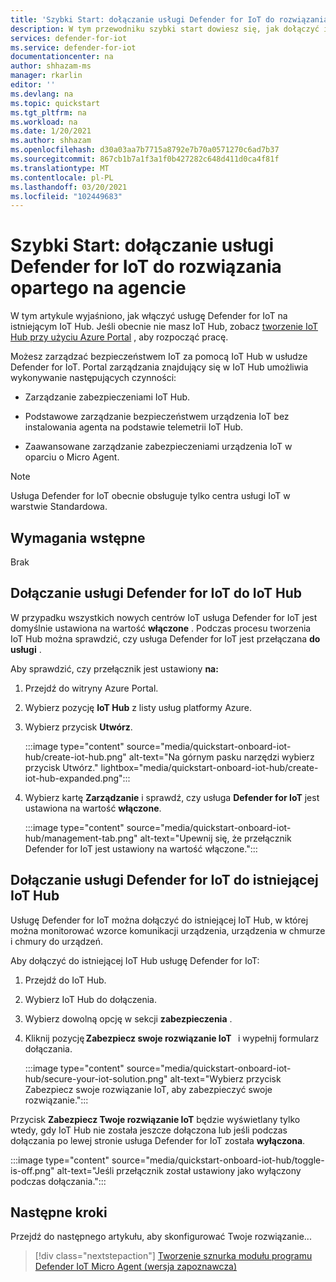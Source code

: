 ```yaml
---
title: 'Szybki Start: dołączanie usługi Defender for IoT do rozwiązania opartego na agencie'
description: W tym przewodniku szybki start dowiesz się, jak dołączyć i włączyć usługę Defender for IoT Security na platformie Azure IoT Hub.
services: defender-for-iot
ms.service: defender-for-iot
documentationcenter: na
author: shhazam-ms
manager: rkarlin
editor: ''
ms.devlang: na
ms.topic: quickstart
ms.tgt_pltfrm: na
ms.workload: na
ms.date: 1/20/2021
ms.author: shhazam
ms.openlocfilehash: d30a03aa7b7715a8792e7b70a0571270c6ad7b37
ms.sourcegitcommit: 867cb1b7a1f3a1f0b427282c648d411d0ca4f81f
ms.translationtype: MT
ms.contentlocale: pl-PL
ms.lasthandoff: 03/20/2021
ms.locfileid: "102449683"
---
```

# <a name="quickstart-onboard-defender-for-iot-to-an-agent-based-solution"></a>Szybki Start: dołączanie usługi Defender for IoT do rozwiązania opartego na agencie

W tym artykule wyjaśniono, jak włączyć usługę Defender for IoT na istniejącym IoT Hub. Jeśli obecnie nie masz IoT Hub, zobacz [tworzenie IoT Hub przy użyciu Azure Portal](../iot-hub/iot-hub-create-through-portal.md) , aby rozpocząć pracę.

Możesz zarządzać bezpieczeństwem IoT za pomocą IoT Hub w usłudze Defender for IoT. Portal zarządzania znajdujący się w IoT Hub umożliwia wykonywanie następujących czynności: 

- Zarządzanie zabezpieczeniami IoT Hub.

- Podstawowe zarządzanie bezpieczeństwem urządzenia IoT bez instalowania agenta na podstawie telemetrii IoT Hub. 

- Zaawansowane zarządzanie zabezpieczeniami urządzenia IoT w oparciu o Micro Agent.

> [!NOTE]
> Usługa Defender for IoT obecnie obsługuje tylko centra usługi IoT w warstwie Standardowa.

## <a name="prerequisites"></a>Wymagania wstępne

Brak

## <a name="onboard-defender-for-iot-to-an-iot-hub"></a>Dołączanie usługi Defender for IoT do IoT Hub

W przypadku wszystkich nowych centrów IoT usługa Defender for IoT jest domyślnie ustawiona na wartość **włączone** . Podczas procesu tworzenia IoT Hub można sprawdzić, czy usługa Defender for IoT jest przełączana **do usługi** .

Aby sprawdzić, czy przełącznik jest ustawiony **na:**

1. Przejdź do witryny Azure Portal.

1. Wybierz pozycję **IoT Hub** z listy usług platformy Azure.

1. Wybierz przycisk **Utwórz**.

    :::image type="content" source="media/quickstart-onboard-iot-hub/create-iot-hub.png" alt-text="Na górnym pasku narzędzi wybierz przycisk Utwórz." lightbox="media/quickstart-onboard-iot-hub/create-iot-hub-expanded.png":::

1. Wybierz kartę **Zarządzanie** i sprawdź, czy usługa **Defender for IoT** jest ustawiona na wartość **włączone**.

    :::image type="content" source="media/quickstart-onboard-iot-hub/management-tab.png" alt-text="Upewnij się, że przełącznik Defender for IoT jest ustawiony na wartość włączone.":::

## <a name="onboard-defender-for-iot-to-an-existing-iot-hub"></a>Dołączanie usługi Defender for IoT do istniejącej IoT Hub

Usługę Defender for IoT można dołączyć do istniejącej IoT Hub, w której można monitorować wzorce komunikacji urządzenia, urządzenia w chmurze i chmury do urządzeń.

Aby dołączyć do istniejącej IoT Hub usługę Defender for IoT:

1. Przejdź do IoT Hub. 

1. Wybierz IoT Hub do dołączenia.

1. Wybierz dowolną opcję w sekcji **zabezpieczenia** .

1. Kliknij pozycję **Zabezpiecz swoje rozwiązanie IoT**   i wypełnij formularz dołączania. 

    :::image type="content" source="media/quickstart-onboard-iot-hub/secure-your-iot-solution.png" alt-text="Wybierz przycisk Zabezpiecz swoje rozwiązanie IoT, aby zabezpieczyć swoje rozwiązanie.":::

Przycisk **Zabezpiecz Twoje rozwiązanie IoT** będzie wyświetlany tylko wtedy, gdy IoT Hub nie została jeszcze dołączona lub jeśli podczas dołączania po lewej stronie usługa Defender for IoT została **wyłączona**.

:::image type="content" source="media/quickstart-onboard-iot-hub/toggle-is-off.png" alt-text="Jeśli przełącznik został ustawiony jako wyłączony podczas dołączania.":::

## <a name="next-steps"></a>Następne kroki

Przejdź do następnego artykułu, aby skonfigurować Twoje rozwiązanie...

> [!div class="nextstepaction"]
> [Tworzenie sznurka modułu programu Defender IoT Micro Agent (wersja zapoznawcza)](quickstart-create-micro-agent-module-twin.md)
